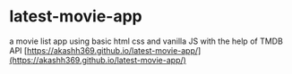 # latest-movie-app
a movie list app using basic html css and vanilla JS with the help of TMDB API
[https://akashh369.github.io/latest-movie-app/](https://akashh369.github.io/latest-movie-app/)

